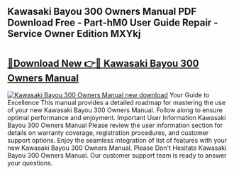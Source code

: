 ## Kawasaki Bayou 300 Owners Manual PDF Download Free - Part-hM0 User Guide Repair - Service Owner Edition MXYkj

# <h2><a href="http://bc369.oget.top/?id=Kawasaki+Bayou+300+Owners+Manual">🔗Download New 👉🔴 Kawasaki Bayou 300 Owners Manual</a></h2>

[![Kawasaki Bayou 300 Owners Manual new download](https://i.imgur.com/5g1atiW.png)](http://bc369.oget.top/?id=Kawasaki+Bayou+300+Owners+Manual)
Your Guide to Excellence This manual provides a detailed roadmap for mastering the use of your new Kawasaki Bayou 300 Owners Manual. Follow along to ensure optimal performance and enjoyment. Important User Information Kawasaki Bayou 300 Owners Manual Please review the user information section for details on warranty coverage, registration procedures, and customer support options. Enjoy the seamless integration of list of features with your new Kawasaki Bayou 300 Owners Manual. Please Don't Hesitate Kawasaki Bayou 300 Owners Manual. Our customer support team is ready to answer your questions.
